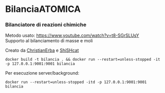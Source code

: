 # BilanciaATOMICA

### Bilanciatore di reazioni chimiche

Metodo usato: https://www.youtube.com/watch?v=t8-SGrSLUsY \
Supporto al bilanciamento di masse e moli

Creato da [ChristianErba](https://github.com/ChristianErba) e [ShiSHcat](https://github.com/shishcat)


`docker build -t bilancia . && docker run --restart=unless-stopped -it -p 127.0.0.1:9001:9001 bilancia`

Per esecuzione server/background:

`docker run --restart=unless-stopped -itd -p 127.0.0.1:9001:9001 bilancia`